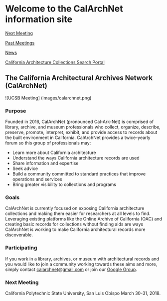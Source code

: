 # Welcome to the CalArchNet information site

[Next Meeting](https://aclind.github.io/CalArchNet/nextmeeting)

[Past Meetings](https://aclind.github.io/CalArchNet/agendas)

[News](https://aclind.github.io/CalArchNet/news)

[California Architecture Collections Search Portal](https://aclind.github.io/CalArchNet/portal)
 
## The California Architectural Archives Network (CalArchNet) 

![UCSB Meeting] (images/calarchnet.png)





 
### Purpose
Founded in 2016, CalArchNet (pronounced Cal-Ark-Net) is comprised of library, archive, and museum professionals who collect, organize, describe, preserve, promote, interpret, exhibit, and provide access to records about the built environment in California. CalArchNet provides a twice-yearly forum so this group of professionals may:
* Learn more about California architecture 
* Understand the ways California architecture records are used  
* Share information and expertise
* Seek advice
* Build a community committed to standard practices that improve operations and services
* Bring greater visibility to collections and programs
 
### Goals
CalArchNet is currently focused on exposing California architecture collections and making them easier for researchers at all levels to find. Leveraging existing platforms like the Online Archive of California (OAC) and creating basic records for collections without finding aids are ways CalArchNet is working to make California architectural records more discoverable. 
 
### Participating  
If you work in a library, archives, or museum with architectural records and you would like to join a community working towards these aims and more, simply contact calarchnet@gmail.com or join our [Google Group](https://groups.google.com/forum/#!forum/calarchnet). 
 
### Next Meeting
California Polytechnic State University, San Luis Obispo 
March 30-31, 2018.



